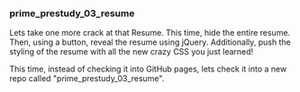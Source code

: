 <h3> prime_prestudy_03_resume </h3>

Lets take one more crack at that Resume. This time, hide the entire resume. Then, using a button, reveal the resume using jQuery. Additionally, push the styling of the resume with all the new crazy CSS you just learned!

This time, instead of checking it into GitHub pages, lets check it into a new repo called "prime_prestudy_03_resume".
